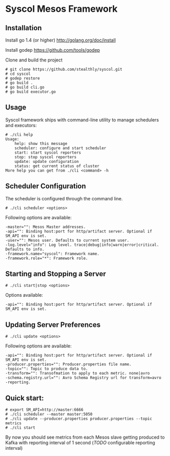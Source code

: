 Syscol Mesos Framework
======================

Installation
------------

Install go 1.4 (or higher) http://golang.org/doc/install

Install godep https://github.com/tools/godep

Clone and build the project

    # git clone https://github.com/stealthly/syscol.git
    # cd syscol
    # godep restore
    # go build .
    # go build cli.go
    # go build executor.go

Usage
-----

Syscol framework ships with command-line utility to manage schedulers and executors:

    # ./cli help
    Usage:
        help: show this message
        scheduler: configure and start scheduler
        start: start syscol reporters
        stop: stop syscol reporters
        update: update configuration
        status: get current status of cluster
    More help you can get from ./cli <command> -h


Scheduler Configuration
-----------------------

The scheduler is configured through the command line.

    # ./cli scheduler <options>

Following options are available:

    -master="": Mesos Master addresses.
    -api="": Binding host:port for http/artifact server. Optional if SM_API env is set.
    -user="": Mesos user. Defaults to current system user.
    -log.level="info": Log level. trace|debug|info|warn|error|critical. Defaults to info.
    -framework.name="syscol": Framework name.
    -framework.role="*": Framework role.

Starting and Stopping a Server
------------------------------

    # ./cli start|stop <options>

Options available:

    -api="": Binding host:port for http/artifact server. Optional if SM_API env is set.

Updating Server Preferences
---------------------------

    # ./cli update <options>

Following options are available:

    -api="": Binding host:port for http/artifact server. Optional if SM_API env is set.
    -producer.properties="": Producer.properties file name.
    -topic="": Topic to produce data to.
    -transform="": Transofmation to apply to each metric. none|avro
    -schema.registry.url="": Avro Schema Registry url for transform=avro
    -reporting.

Quick start:
-----------

```
# export SM_API=http://master:6666
# ./cli scheduler --master master:5050
# ./cli update --producer.properties producer.properties --topic metrics
# ./cli start
```

By now you should see metrics from each Mesos slave getting produced to Kafka with reporting interval of 1 second (*TODO* configurable reporting interval)